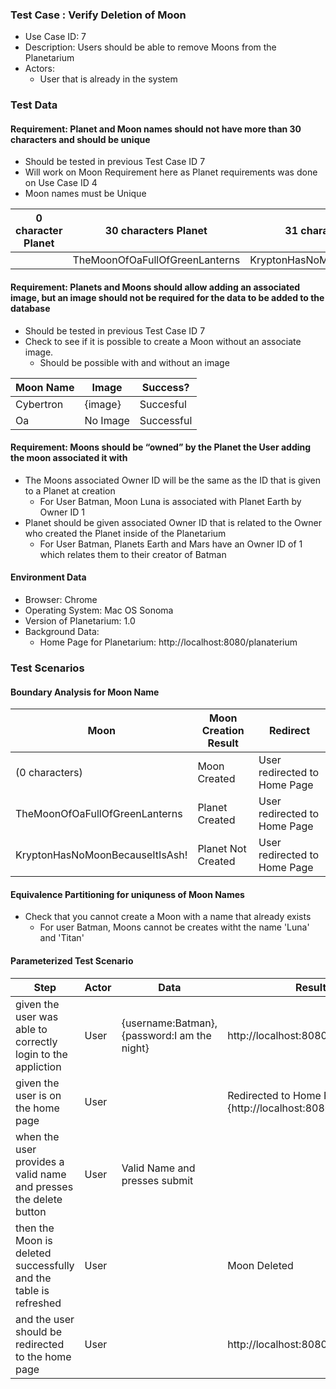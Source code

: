 ### Test Case : Verify Deletion of Moon
- Use Case ID: 7
- Description: Users should be able to remove Moons from the Planetarium
- Actors:
    - User that is already in the system

### Test Data

#### Requirement: Planet and Moon names should not have more than 30 characters and should be unique
- Should be tested in previous Test Case ID 7 
- Will work on Moon Requirement here as Planet requirements was done on Use Case ID 4
- Moon names must be Unique

|0 character Planet|30 characters Planet|31 characters Planet|
|-|--|--|
||TheMoonOfOaFullOfGreenLanterns|KryptonHasNoMoonBecauseItIsAsh!|

#### Requirement: Planets and Moons should allow adding an associated image, but an image should not be required for the data to be added to the database
- Should be tested in previous Test Case ID 7 
- Check to see if it is possible to create a Moon without an associate image. 
    - Should be possible with and without an image

|Moon Name|Image|Success?|
|-|-|-|
|Cybertron|{image}|Succesful|
|Oa|No Image|Successful|

#### Requirement: Moons should be “owned” by the Planet the User adding the moon associated it with 
- The Moons associated Owner ID will be the same as the ID that is given to a Planet at creation
    - For User Batman, Moon Luna is associated with Planet Earth by Owner ID 1
- Planet should be given associated Owner ID that is related to the Owner who created the Planet inside of the Planetarium
    - For User Batman, Planets Earth and Mars have an Owner ID of 1 which relates them to their creator of Batman 

#### Environment Data
- Browser: Chrome
- Operating System: Mac OS Sonoma 
- Version of Planetarium: 1.0
- Background Data:
    - Home Page for Planetarium: http://localhost:8080/planaterium

### Test Scenarios

#### Boundary Analysis for Moon Name 
|Moon|Moon Creation Result|Redirect|
|-|-|-|
|(0 characters)|Moon Created|User redirected to Home Page|
|TheMoonOfOaFullOfGreenLanterns|Planet Created|User redirected to Home Page|
|KryptonHasNoMoonBecauseItIsAsh!|Planet Not Created|User redirected to Home Page|


#### Equivalence Partitioning for uniquness of Moon Names 
- Check that you cannot create a Moon with a name that already exists
    - For user Batman, Moons cannot be creates witht the name 'Luna' and 'Titan' 

#### Parameterized Test Scenario

|Step|Actor|Data|Result|
|-|-|-|-|
|given the user was able to correctly login to the appliction |User|{username:Batman},{password:I am the night}|http://localhost:8080/|
|given the user is on the home page|User||Redirected to Home Page {http://localhost:8080/planaterium}|
|when the user provides a valid name and presses the delete button|User|Valid Name and presses submit||
|then the Moon is deleted successfully and the table is refreshed|User||Moon Deleted|
|and the user should be redirected to the home page|User||http://localhost:8080/planaterium|

